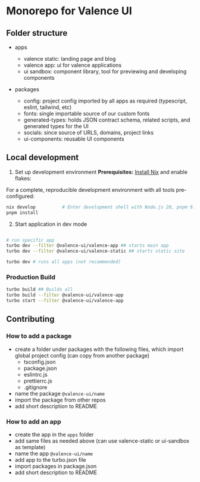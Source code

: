 # Monorepo for Valence UI

## Folder structure

- apps

  - valence static: landing page and blog
  - valence app: ui for valence applications
  - ui sandbox: component library, tool for previewing and developing components

- packages
  - config: project config imported by all apps as required (typescript, eslint, tailwind, etc)
  - fonts: single importable source of our custom fonts
  - generated-types: holds JSON contract schema, related scripts, and generated types for the UI
  - socials: since source of URLS, domains, project links
  - ui-components: reusable UI components

## Local development

1. Set up development environment
   **Prerequisites:** [Install Nix](https://nixos.org/download) and enable flakes:

For a complete, reproducible development environment with all tools pre-configured:

```bash
nix develop          # Enter development shell with Node.js 20, pnpm 9.0, turbo
pnpm install
```

2. Start application in dev mode

```bash

# run specific app
turbo dev --filter @valence-ui/valence-app ## starts main app
turbo dev --filter @valence-ui/valence-static ## starts static site

turbo dev # runs all apps (not recommended)

```

### Production Build

```bash
turbo build ## Builds all
turbo build --filter @valence-ui/valence-app
turbo start --filter @valence-ui/valence-app
```

## Contributing

### How to add a package

- create a folder under packages with the following files, which import global project config (can copy from another package)
  - tsconfig.json
  - package.json
  - eslintrc.js
  - prettierrc.js
  - .gitignore
- name the package `@valence-ui/name`
- import the package from other repos
- add short description to README

### How to add an app

- create the app in the `apps` folder
- add same files as needed above (can use valence-static or ui-sandbox as template)
- name the app `@valence-ui/name`
- add app to the turbo.json file
- import packages in package.json
- add short description to README
